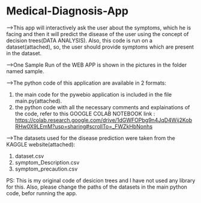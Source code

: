# Medical-Diagnosis-App
-->This app will interactively ask the user about the symptoms, which he is facing and then it will predict the disease of the user using the concept of decision            trees(DATA ANALYSIS). Also, this code is run on a dataset(attached), so, the user should provide symptoms which are present in the dataset.

-->One Sample Run of the WEB APP is shown in the pictures in the folder named sample.

-->The python code of this application are available in 2 formats:
  1. the main code for the pywebio application is included in the file main.py(attached).
  2. the python code with all the necessary comments and explainations of the code, refer to this GOOGLE COLAB NOTEBOOK link :
    https://colab.research.google.com/drive/1dGWFOPbg9n4JqD4Wij2KobRHw0X9LEmM?usp=sharing#scrollTo=_FWZkHbNonhs

-->The datasets used for the disease prediction were taken from the KAGGLE website(attached):
  1. dataset.csv
  2. symptom_Description.csv
  3. symptom_precaution.csv


PS: This is my original code of desicion trees and I have not used any library for this.
    Also, please change the paths of the datasets in the main python code, befor running the app.
